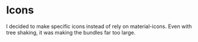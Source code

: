 # Icons

I decided to make specific icons instead of rely on material-icons. Even with tree shaking, it was making the bundles far too large.